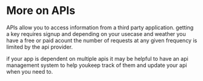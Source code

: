 # More on APIs

APIs allow you to access information from a third party application. getting a key requires signup and depending on your usecase and weather you have a free or paid acount the number of requests at any given frequency is limited by the api provider. 

if your app is dependent on multiple apis it may be helpful to have an api management system to help youkeep track of them and update your api when you need to.

